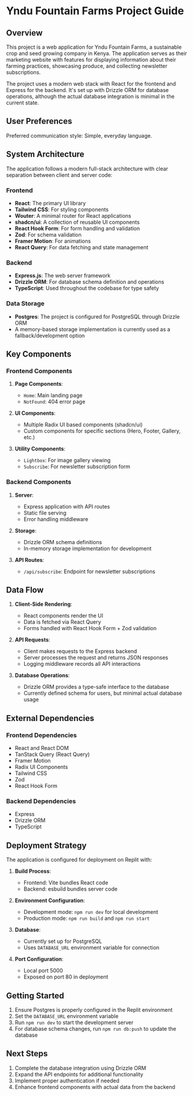 # Yndu Fountain Farms Project Guide

## Overview

This project is a web application for Yndu Fountain Farms, a sustainable crop and seed growing company in Kenya. The application serves as their marketing website with features for displaying information about their farming practices, showcasing produce, and collecting newsletter subscriptions.

The project uses a modern web stack with React for the frontend and Express for the backend. It's set up with Drizzle ORM for database operations, although the actual database integration is minimal in the current state.

## User Preferences

Preferred communication style: Simple, everyday language.

## System Architecture

The application follows a modern full-stack architecture with clear separation between client and server code:

### Frontend

- **React**: The primary UI library
- **Tailwind CSS**: For styling components
- **Wouter**: A minimal router for React applications
- **shadcn/ui**: A collection of reusable UI components
- **React Hook Form**: For form handling and validation
- **Zod**: For schema validation
- **Framer Motion**: For animations
- **React Query**: For data fetching and state management

### Backend

- **Express.js**: The web server framework
- **Drizzle ORM**: For database schema definition and operations
- **TypeScript**: Used throughout the codebase for type safety

### Data Storage

- **Postgres**: The project is configured for PostgreSQL through Drizzle ORM
- A memory-based storage implementation is currently used as a fallback/development option

## Key Components

### Frontend Components

1. **Page Components**: 
   - `Home`: Main landing page
   - `NotFound`: 404 error page

2. **UI Components**:
   - Multiple Radix UI based components (shadcn/ui)
   - Custom components for specific sections (Hero, Footer, Gallery, etc.)

3. **Utility Components**:
   - `Lightbox`: For image gallery viewing
   - `Subscribe`: For newsletter subscription form

### Backend Components

1. **Server**:
   - Express application with API routes
   - Static file serving
   - Error handling middleware

2. **Storage**:
   - Drizzle ORM schema definitions
   - In-memory storage implementation for development

3. **API Routes**:
   - `/api/subscribe`: Endpoint for newsletter subscriptions

## Data Flow

1. **Client-Side Rendering**:
   - React components render the UI
   - Data is fetched via React Query
   - Forms handled with React Hook Form + Zod validation

2. **API Requests**:
   - Client makes requests to the Express backend
   - Server processes the request and returns JSON responses
   - Logging middleware records all API interactions

3. **Database Operations**:
   - Drizzle ORM provides a type-safe interface to the database
   - Currently defined schema for users, but minimal actual database usage

## External Dependencies

### Frontend Dependencies
- React and React DOM
- TanStack Query (React Query)
- Framer Motion
- Radix UI Components
- Tailwind CSS
- Zod
- React Hook Form

### Backend Dependencies
- Express
- Drizzle ORM
- TypeScript

## Deployment Strategy

The application is configured for deployment on Replit with:

1. **Build Process**:
   - Frontend: Vite bundles React code
   - Backend: esbuild bundles server code

2. **Environment Configuration**:
   - Development mode: `npm run dev` for local development
   - Production mode: `npm run build` and `npm run start`

3. **Database**:
   - Currently set up for PostgreSQL
   - Uses `DATABASE_URL` environment variable for connection

4. **Port Configuration**:
   - Local port 5000
   - Exposed on port 80 in deployment

## Getting Started

1. Ensure Postgres is properly configured in the Replit environment
2. Set the `DATABASE_URL` environment variable
3. Run `npm run dev` to start the development server
4. For database schema changes, run `npm run db:push` to update the database

## Next Steps

1. Complete the database integration using Drizzle ORM
2. Expand the API endpoints for additional functionality
3. Implement proper authentication if needed
4. Enhance frontend components with actual data from the backend